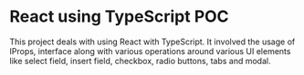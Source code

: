 # React using TypeScript POC

This project deals with using React with TypeScript. It involved the usage of IProps, interface along with various operations around various UI elements like select field, insert field, checkbox, radio buttons, tabs and modal.